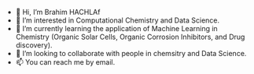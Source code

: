 - 👋 Hi, I’m Brahim HACHLAf 
- 👀 I’m interested in Computational Chemistry and Data Science.
- 🌱 I’m currently learning the application of Machine Learning in Chemistry (Organic Solar Cells, Organic Corrosion Inhibitors, and Drug discovery).
- 💞️ I’m looking to collaborate with people in chemsitry and Data Science.
- 📫 You can reach me by email.

<!---
BrHACHLAF/BrHACHLAF is a ✨ special ✨ repository because its `README.md` (this file) appears on your GitHub profile.
You can click the Preview link to take a look at your changes.
--->
